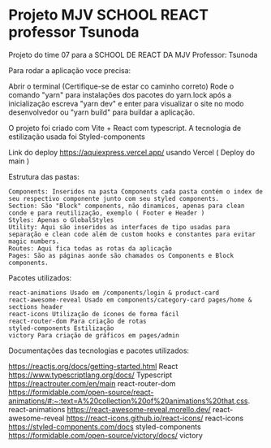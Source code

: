 # Projeto MJV SCHOOL REACT professor Tsunoda

Projeto do time 07 para a SCHOOL DE REACT DA MJV 
Professor: Tsunoda

Para rodar a aplicação voce precisa:

Abrir o terminal (Certifique-se de estar co caminho correto)
Rode o comando "yarn" para instalações dos pacotes do yarn.lock
após a inicialização escreva "yarn dev" e enter para visualizar o site no modo desenvolvedor
ou "yarn build" para buildar a aplicação.

O projeto foi criado com Vite + React com typescript.
A tecnologia de estilização usada foi Styled-components

Link do deploy https://aquiexpress.vercel.app/ usando Vercel ( Deploy do main )

Estrutura das pastas:

    Components: Inseridos na pasta Components cada pasta contém o index de seu respectivo componente junto com seu styled components.
    Section: São "Block" components, não dinamicos, apenas para clean conde e para reutilização, exemplo ( Footer e Header )
    Styles: Apenas o GlobalStyles
    Utility: Aqui são inseridos as interfaces de tipo usadas para separação e clean code além de custom hooks e constantes para evitar magic numbers.
    Routes: Aqui fica todas as rotas da aplicação
    Pages: São as páginas aonde são chamados os Components e Block components.

Pacotes utilizados: 

    react-animations Usado em /components/login & product-card
    react-awesome-reveal Usado em components/category-card pages/home & sections header
    react-icons Utilização de ícones de forma fácil
    react-router-dom Para criação de rotas
    styled-components Estilização
    victory Para criação de gráficos em pages/admin

Documentações das tecnologias e pacotes utilizados:

https://reactjs.org/docs/getting-started.html React
https://www.typescriptlang.org/docs/ Typescript
https://reactrouter.com/en/main react-router-dom
https://formidable.com/open-source/react-animations/#:~:text=A%20collection%20of%20animations%20that,css. react-animations
https://react-awesome-reveal.morello.dev/ react-awesome-reveal
https://react-icons.github.io/react-icons/ react-icons
https://styled-components.com/docs styled-components
https://formidable.com/open-source/victory/docs/ victory
